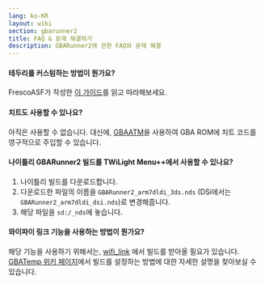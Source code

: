 ```yaml
---
lang: ko-KR
layout: wiki
section: gbarunner2
title: FAQ & 문제 해결하기
description: GBARunner2에 관한 FAQ와 문제 해결
---
```


#### 테두리를 커스텀하는 방법이 뭔가요?

FrescoASF가 작성한 [이 가이드](https://docs.google.com/document/d/1owjiW-1fHEbokrkK2ZuPFjR2-N9s1dXCCAM3ghWRtxk/edit?usp=sharing)를 읽고 따라해보세요.

#### 치트도 사용할 수 있나요?

아직은 사용할 수 없습니다. 대신에, [GBAATM](https://gbatemp.net/threads/gba-auto-trainer-maker-gbaatm.99334/)을 사용하여 GBA ROM에 치트 코드를 영구적으로 주입할 수 있습니다.

#### 나이틀리 GBARunner2 빌드를 TWiLight Menu++에서 사용할 수 있나요?

1. 나이틀리 빌드를 다운로드합니다.
1. 다운로드한 파일의 이름을 `GBARunner2_arm7dldi_3ds.nds` (DSi에서는 `GBARunner2_arm7dldi_dsi.nds`)로 변경해줍니다.
1. 해당 파일을 `sd:/_nds`에 놓습니다.

#### 와이파이 링크 기능을 사용하는 방법이 뭔가요?

해당 기능을 사용하기 위해서는, [wifi_link](https://github.com/Gericom/GBARunner2/tree/wifi_link) 에서 빌드를 받아올 필요가 있습니다. [GBATemp 위키 페이지](https://wiki.gbatemp.net/wiki/GBARunner2/Link)에서 빌드를 설정하는 방법에 대한 자세한 설명을 찾아보실 수 있습니다.
